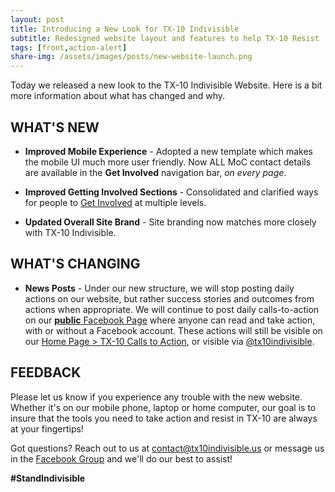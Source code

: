 ```yaml
---
layout: post
title: Introducing a New Look for TX-10 Indivisible
subtitle: Redesigned website layout and features to help TX-10 Resist
tags: [front,action-alert]
share-img: /assets/images/posts/new-website-launch.png
---
```

Today we released a new look to the TX-10 Indivisible Website.  Here is a bit more information about what has changed and why.

## WHAT'S NEW

* **Improved Mobile Experience** - Adopted a new template which makes the mobile UI much more user friendly.  Now ALL MoC contact details are available in the **Get Involved** navigation bar, *on every page*.

* **Improved Getting Involved Sections** - Consolidated and clarified ways for people to [Get Involved](/get-involved) at multiple levels.

* **Updated Overall Site Brand** - Site branding now matches more closely with TX-10 Indivisible.

## WHAT'S CHANGING

* **News Posts** - Under our new structure, we will stop posting daily actions on our website, but rather success stories and outcomes from actions when appropriate.  We will continue to post daily calls-to-action on our [**public** Facebook Page](https://www.facebook.com/tx10indivisible) where anyone can read and take action, with or without a Facebook account.  These actions will still be visible on our [Home Page &gt; TX-10 Calls to Action](/), or visible via [@tx10indivisible](https://twitter.com/tx10indivisible).

## FEEDBACK
Please let us know if you experience any trouble with the new website.  Whether it's on our mobile phone, laptop or home computer, our goal is to insure that the tools you need to take action and resist in TX-10 are always at your fingertips!

Got questions? Reach out to us at [contact@tx10indivisible.us](mailto:contact@tx10indivisible.us) or message us in the [Facebook Group](https://www.facebook.com/groups/tx10indivisible) and we'll do our best to assist!

**#StandIndivisible**
